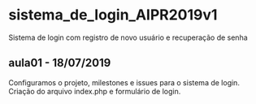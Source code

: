 # sistema_de_login_AIPR2019v1
Sistema de login com registro de novo usuário e recuperação de senha


## aula01 - 18/07/2019
Configuramos o projeto, milestones e issues para o sistema de login.
Criação do arquivo index.php e formulário de login.
